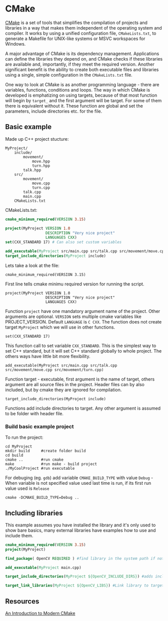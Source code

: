 # CMake

[CMake](https://cmake.org/) is a set of tools that simplifies the compilation of projects and libraries in a way that makes them independent of the operating system and compiler. It works by using a unified configuration file, `CMakeLists.txt`, to generate a Makefile for UNIX-like systems or MSVC workspaces for Windows.

A major advantage of CMake is its dependency management. Applications can define the libraries they depend on, and CMake checks if these libraries are available and, importantly, if they meet the required version. Another significant benefit is the ability to create both executable files and libraries using a single, simple configuration in the `CMakeLists.txt` file.

One way to look at CMake is as another programming language - there are variables, functions, conditions and loops.
The way in which CMake is developed is emphatizing on using targets, because of that most function will begin by `target_` and the first argument will be target.
For some of them there is equivalent without it. These function are global and set the parameters, include directories etc. for the file.


## Basic example
Made up C++ project stucture:
```
MyProject/
    include/
        movement/
            move.hpp
            turn.hpp
        talk.hpp
    src/
        movement/
            move.cpp
            turn.cpp
        talk.cpp
        main.cpp
    CMakeLists.txt
```
CMakeLists.txt:
```cmake
cmake_minimum_required(VERSION 3.15)

project(MyProject VERSION 1.0
                  DESCRIPTION "Very nice project"
                  LANGUAGES CXX)
set(CXX_STANDARD 17) # Can also set custom variables

add_executable(MyProject src/main.cpp src/talk.cpp src/movement/move.cpp src/movement/turn.cpp)
target_include_directories(MyProject include)
```

Lets take a look at the file:
```
cmake_minimum_required(VERSION 3.15)
```
First line tells cmake minimu required version for running the script.

```
project(MyProject VERSION 1.0
                  DESCRIPTION "Very nice project"
                  LANGUAGES CXX)
```
Function `project` have one mandatory argument name of the project. Other arguments are optional. `VERSION` sets multiple cmake variables like PROJECT_VERSION. Default `LANGUAGE` is `C CXX`. The function does not create target `MyProject` which we will use in other functions.

```
set(CXX_STANDARD 17)
```
This function call to set variable `CXX_STANDARD`.  This is the simplest way to set C++ standard, but it will set C++ standard globally to whole project. The others ways have little bit more flexibility.


```
add_executable(MyProject src/main.cpp src/talk.cpp src/movement/move.cpp src/movement/turn.cpp)
```
Function target - executable, first argument is the name of target, others argument are all source files in the project. Header files can by also included, but by cmake they are ignored for compilation.
```
target_include_directories(MyProject include)
```
Functions add include directories to target. Any other argument is assumed to be folder with header file.

### Build basic example project
To run the project:
```shell
cd MyProject
mkdir build     #create folder build
cd build
cmake ..        #run cmake
make            #run make - build project
./MyCoolProject #run executable
```
For debuging (eg. `gdb`) add variable `CMAKE_BUILD_TYPE` with value `Debug` - When variable is not specified value used last time is run, if its first run value used is `Release`
```
cmake -DCMAKE_BUILD_TYPE=Debug ..
```

## Including libraries
This example assumes you have installed the library and it's only used to show bare basics, many external libraries have examples how to use and include them.
```cmake
cmake_minimum_required(VERSION 3.15)
project(MyProject)

find_package( OpenCV REQUIRED ) #find library in the system path if not found cmake will fail

add_executable(MyProject main.cpp)

target_include_directories(MyProject ${OpenCV_INCLUDE_DIRS}) #adds include folders to target

target_link_libraries(MyProject ${OpenCV_LIBS}) #Link library to target
```





## Resources
[An Introduction to Modern CMake](https://cliutils.gitlab.io/modern-cmake/README.html)